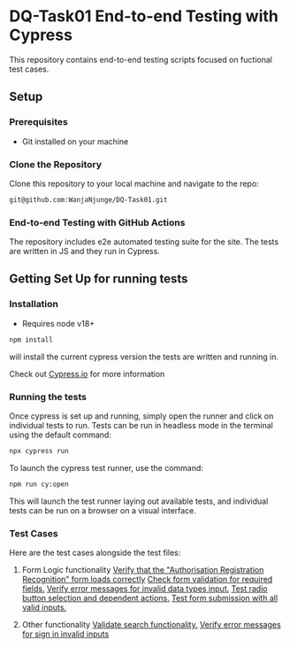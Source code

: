 # DQ-Task01 End-to-end Testing with Cypress

This repository contains end-to-end testing scripts focused on fuctional test cases.

## Setup

### Prerequisites

- Git installed on your machine

### Clone the Repository

Clone this repository to your local machine and navigate to the repo:

```bash
git@github.com:WanjaNjunge/DQ-Task01.git
```

### End-to-end Testing with GitHub Actions
The repository includes e2e automated testing suite for the site. The tests are written in JS and they run in Cypress.


## Getting Set Up for running tests

### Installation
- Requires node v18+

```bash
npm install
``` 
will install the current cypress version the tests are written and running in. 

Check out [Cypress.io](cypress.io) for more information

### Running the tests
Once cypress is set up and running, simply open the runner and click on individual tests to run.
Tests can be run in headless mode in the terminal using the default command:

```bash
npx cypress run
```

To launch the cypress test runner, use the command:
```bash
npm run cy:open
```
This will launch the test runner laying out available tests, and individual tests can be run on a browser on a visual interface.

### Test Cases
Here are the test cases alongside the test files:
1. Form Logic functionality
 [Verify that the "Authorisation Registration Recognition" form loads correctly](e2e-testing/cypress/e2e/1-form-logic/tc_fl_001.cy.js)
 [Check form validation for required fields.](e2e-testing/cypress/e2e/1-form-logic/tc_fl_002.cy.js)
 [Verify error messages for invalid data types input.](e2e-testing/cypress/e2e/1-form-logic/tc_fl_003.cy.js)
 [Test radio button selection and dependent actions.](e2e-testing/cypress/e2e/1-form-logic/tc_fl_004.cy.js)
 [Test form submission with all valid inputs.](e2e-testing/cypress/e2e/1-form-logic/tc_fl_005.cy.js)

2. Other functionality
 [Validate search functionality.](e2e-testing/cypress/e2e/2-functional-features/tc_search_001.cy.js)
 [Verify error messages for sign in invalid inputs](e2e-testing/cypress/e2e/2-functional-features/tc_signin_002.cy.js)




